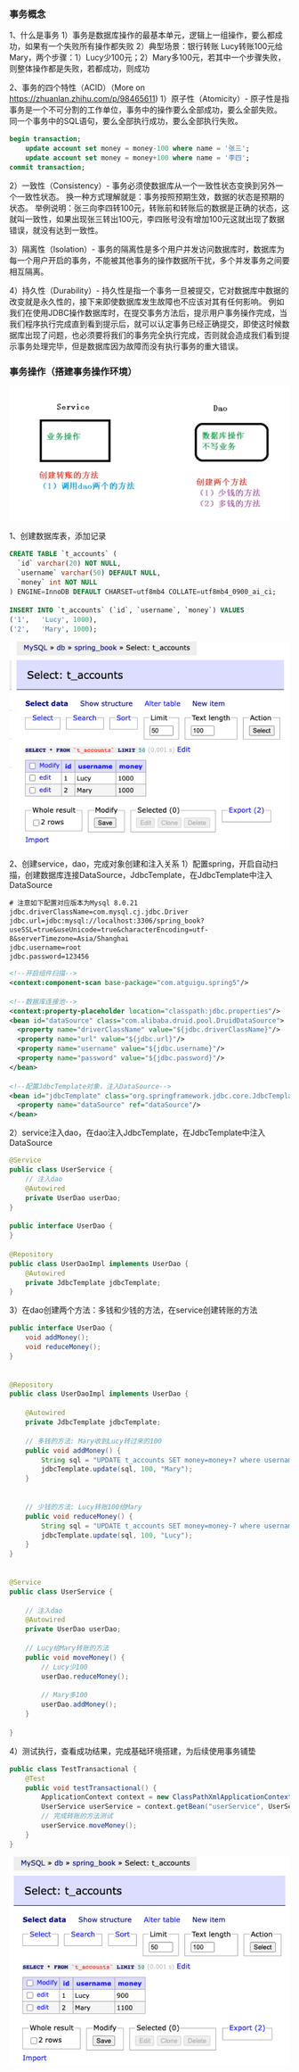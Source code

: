 ### 事务概念

1、什么是事务
	1）事务是数据库操作的最基本单元，逻辑上一组操作，要么都成功，如果有一个失败所有操作都失败
	2）典型场景：银行转账
		Lucy转账100元给Mary，两个步骤：1）Lucy少100元；2）Mary多100元，若其中一个步骤失败，则整体操作都是失败，若都成功，则成功

2、事务的四个特性（ACID）（More on https://zhuanlan.zhihu.com/p/98465611)
1）原子性（Atomicity）- 原子性是指事务是一个不可分割的工作单位，事务中的操作要么全部成功，要么全部失败。
	同一个事务中的SQL语句，要么全部执行成功，要么全部执行失败。

```sql
begin transaction;
    update account set money = money-100 where name = '张三';
    update account set money = money+100 where name = '李四';
commit transaction;
```

2）一致性（Consistency）- 事务必须使数据库从一个一致性状态变换到另外一个一致性状态。
	换一种方式理解就是：事务按照预期生效，数据的状态是预期的状态。
	举例说明：张三向李四转100元，转账前和转账后的数据是正确的状态，这就叫一致性，如果出现张三转出100元，李四账号没有增加100元这就出现了数据错误，就没有达到一致性。

3）隔离性（Isolation）- 事务的隔离性是多个用户并发访问数据库时，数据库为每一个用户开启的事务，不能被其他事务的操作数据所干扰，多个并发事务之间要相互隔离。

4）持久性（Durability）- 持久性是指一个事务一旦被提交，它对数据库中数据的改变就是永久性的，接下来即使数据库发生故障也不应该对其有任何影响。
	例如我们在使用JDBC操作数据库时，在提交事务方法后，提示用户事务操作完成，当我们程序执行完成直到看到提示后，就可以认定事务已经正确提交，即使这时候数据库出现了问题，也必须要将我们的事务完全执行完成，否则就会造成我们看到提示事务处理完毕，但是数据库因为故障而没有执行事务的重大错误。



### 事务操作（搭建事务操作环境）

![1_setupEnv](./readme_pic/1_setupEnv.png)

1、创建数据库表，添加记录

```sql
CREATE TABLE `t_accounts` (
  `id` varchar(20) NOT NULL,
  `username` varchar(50) DEFAULT NULL,
  `money` int NOT NULL
) ENGINE=InnoDB DEFAULT CHARSET=utf8mb4 COLLATE=utf8mb4_0900_ai_ci;

INSERT INTO `t_accounts` (`id`, `username`, `money`) VALUES
('1',	'Lucy',	1000),
('2',	'Mary',	1000);
```

![2_mysql_data](./readme_pic/2_mysql_data.png)

2、创建service，dao，完成对象创建和注入关系
1）配置spring，开启自动扫描，创建数据库连接DataSource，JdbcTemplate，在JdbcTemplate中注入DataSource

```proper
# 注意如下配置对应版本为Mysql 8.0.21
jdbc.driverClassName=com.mysql.cj.jdbc.Driver
jdbc.url=jdbc:mysql://localhost:3306/spring_book?useSSL=true&useUnicode=true&characterEncoding=utf-8&serverTimezone=Asia/Shanghai
jdbc.username=root
jdbc.password=123456
```

```xml
<!--开启组件扫描-->
<context:component-scan base-package="com.atguigu.spring5"/>

<!--数据库连接池-->
<context:property-placeholder location="classpath:jdbc.properties"/>
<bean id="dataSource" class="com.alibaba.druid.pool.DruidDataSource">
  <property name="driverClassName" value="${jdbc.driverClassName}"/>
  <property name="url" value="${jdbc.url}"/>
  <property name="username" value="${jdbc.username}"/>
  <property name="password" value="${jdbc.password}"/>
</bean>

<!--配置JdbcTemplate对象，注入DataSource-->
<bean id="jdbcTemplate" class="org.springframework.jdbc.core.JdbcTemplate">
  <property name="dataSource" ref="dataSource"/>
</bean>
```

2）service注入dao，在dao注入JdbcTemplate，在JdbcTemplate中注入DataSource

```java
@Service
public class UserService {
    // 注入dao
    @Autowired
    private UserDao userDao;
}

public interface UserDao {
}

@Repository
public class UserDaoImpl implements UserDao {
    @Autowired
    private JdbcTemplate jdbcTemplate;
}
```

3）在dao创建两个方法：多钱和少钱的方法，在service创建转账的方法

```java
public interface UserDao {
    void addMoney();
    void reduceMoney();
}


@Repository
public class UserDaoImpl implements UserDao {

    @Autowired
    private JdbcTemplate jdbcTemplate;

    // 多钱的方法: Mary收到Lucy转过来的100
    public void addMoney() {
        String sql = "UPDATE t_accounts SET money=money+? where username=?";
        jdbcTemplate.update(sql, 100, "Mary");
    }


    // 少钱的方法: Lucy转账100给Mary
    public void reduceMoney() {
        String sql = "UPDATE t_accounts SET money=money-? where username=?";
        jdbcTemplate.update(sql, 100, "Lucy");
    }
}


@Service
public class UserService {

    // 注入dao
    @Autowired
    private UserDao userDao;

    // Lucy给Mary转账的方法
    public void moveMoney() {
        // Lucy少100
        userDao.reduceMoney();

        // Mary多100
        userDao.addMoney();
    }

}
```

4）测试执行，查看成功结果，完成基础环境搭建，为后续使用事务铺垫

```java
public class TestTransactional {
    @Test
    public void testTransactional() {
        ApplicationContext context = new ClassPathXmlApplicationContext("spring-jdbctemplate.xml");
        UserService userService = context.getBean("userService", UserService.class);
        // 完成转账的方法测试
        userService.moveMoney();
    }
}
```

![3_successfulTransactionDataUpdated.png](./readme_pic/3_successfulTransactionDataUpdated.png)

